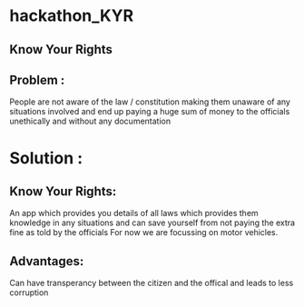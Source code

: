 # hackathon_KYR
## Know Your Rights

## Problem :
People are not aware of the law / constitution making them unaware of any situations involved and end up paying a huge sum of money to the officials unethically and without any documentation

# Solution :

## Know Your Rights:
An app which provides you details of all laws which provides them knowledge in any situations and can save yourself from not paying the extra fine as told by the officials 
For now we are focussing on motor vehicles.

## Advantages:
Can have transperancy between the citizen and the offical and leads to less corruption
